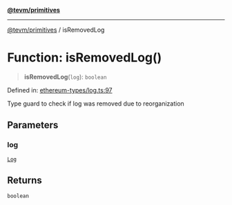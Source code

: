 [**@tevm/primitives**](../README.md)

***

[@tevm/primitives](../globals.md) / isRemovedLog

# Function: isRemovedLog()

> **isRemovedLog**(`log`): `boolean`

Defined in: [ethereum-types/log.ts:97](https://github.com/evmts/primitives/blob/main/src/ethereum-types/log.ts#L97)

Type guard to check if log was removed due to reorganization

## Parameters

### log

[`Log`](../interfaces/Log.md)

## Returns

`boolean`
